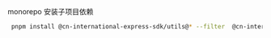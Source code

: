 monorepo 安装子项目依赖

```bash
 pnpm install @cn-international-express-sdk/utils@* --filter  @cn-international-express-sdk/santai
```
